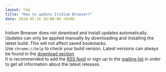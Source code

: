 ```yaml
---
layout: faq
title: "How to update Iridium Browser?"
date: 2018-05-16 18:00:00 +0100
---
```


Iridium Browser does not download and install updates automatically. Updates can only be applied manually by downloading and installing the latest build. This will not affect saved bookmarks.   
Use ````chrome://help```` to check your build version. Latest versions can always be found in the [download section](/downloads/ "download Iridium Browser / check for updates").   
It is recommended to add the [RSS feed](https://iridiumbrowser.de/feed.xml "add RSS feed") or sign up to the [mailing list](http://lists.inai.de/mailman/listinfo/iridium "sign up to our mailing list") in order to get all information about the latest releases.   
